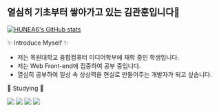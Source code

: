 ## 열심히 기초부터 쌓아가고 있는 김관훈입니다👋


[![HUNEA6's GitHub stats](https://github-readme-stats.vercel.app/api?username=HUNEA6)](https://github.com/HUNEA6/MWU_SW_Studying)


✨ Introduce Myself ✨

- 저는 목원대학교 융합컴퓨터 미디어학부에 재학 중인 학생입니다.
- 저는 Web Front-end에 집중하여 공부 중입니다.
- 열심히 공부하여 일상 속 상상력을 현실로 만들어주는 개발자가 되고 싶습니다.


🔭 Studying 🔭

  <img src="https://img.shields.io/badge/HTML5-E34F26?style=flat-square&logo=HTML5&logoColor=white"/></a> 
  <img src="https://img.shields.io/badge/CSS-1572B6?style=flat-square&logo=CSS3&logoColor=white"/></a> 
  <img src="https://img.shields.io/badge/JavaScript-FFD700?style=flat-square&logo=JavaScript&logoColor=white"/></a>
  <img src="https://img.shields.io/badge/React-87CEFA?style=flat-square&logo=React&logoColor=white"/></a><br>


<!--
- 🔭 I’m currently working on ...
- 🌱 I’m currently learning ...
- 👯 I’m looking to collaborate on ...
- 🤔 I’m looking for help with ...
- 💬 Ask me about ...
- 📫 How to reach me: ...
- 😄 Pronouns: ...
- ⚡ Fun fact: ...
-->
